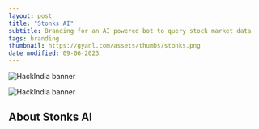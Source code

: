 ```yaml
---
layout: post
title: "Stonks AI"
subtitle: Branding for an AI powered bot to query stock market data
tags: branding
thumbnail: https://gyanl.com/assets/thumbs/stonks.png
date modified: 09-06-2023
---
```


![HackIndia banner](https://gyanl.com/assets/stonks-branding.png)

![HackIndia banner](https://gyanl.com/assets/stonks-ai.png)

## About Stonks AI
